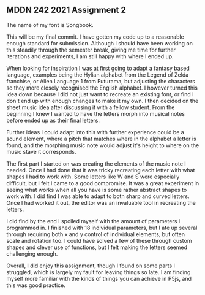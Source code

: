 ## MDDN 242 2021 Assignment 2

The name of my font is Songbook.

This will be my final commit. I have gotten my code up to a reasonable enough standard for submission. Although I should have been working on this steadily through the semester break, giving me time for further iterations and experiments, I am still happy with where I ended up.

When looking for inspiration I was at first going to adapt a fantasy based language, examples being the Hylian alphabet from the Legend of Zelda franchise, or Alien Language 1 from Futurama, but adjusting the characters so they more closely recognised the English alphabet. I however turned this idea down because I did not just want to recreate an existing font, or find I don't end up with enough changes to make it my own. I then decided on the sheet music idea after discussing it with a fellow student. From the beginning I knew I wanted to have the letters morph into musical notes before ended up as their final letters.

Further ideas I could adapt into this with further experience could be a sound element, where a pitch that matches where in the alphabet a letter is found, and the morphing music note would adjust it's height to where on the music stave it corresponds.

The first part I started on was creating the elements of the music note I needed. Once I had done that it was tricky recreating each letter with what shapes I had to work with. Some letters like W and S were especially difficult, but I felt I came to a good compromise. It was a great experiment in seeing what works when all you have is some rather abstract shapes to work with. I did find I was able to adapt to both sharp and curved letters. Once I had worked it out, the editor was an invaluable tool in recreating the letters.

I did find by the end I spoiled myself with the amount of parameters I programmed in. I finished with 18 individual parameters, but I ate up several through requiring both x and y control of individual elements, but often scale and rotation too. I could have solved a few of these through custom shapes and clever use of functions, but I felt making the letters seemed challenging enough.

Overall, I did enjoy this assignment, though I found on some parts I struggled, which is largely my fault for leaving things so late. I am finding myself more familiar with the kinds of things you can achieve in P5js, and this was good practice.

